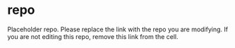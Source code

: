 # repo
Placeholder repo. Please replace the link with the repo you are modifying. If you are not editing this repo, remove this link from the cell.
